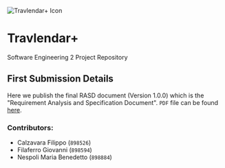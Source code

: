 
![Travlendar+ Icon](https://github.com/fila95/CalzavaraFilaferroNespoli/blob/master/Assets/GitHub%20Banner.png)


# Travlendar+
Software Engineering 2 Project Repository

## First Submission Details
Here we publish the final RASD document (Version 1.0.0) which is the "Requirement Analysis and Specification Document".
`PDF` file can be found [here](https://github.com/fila95/CalzavaraFilaferroNespoli/blob/master/DeliveryFolder/RASD1.pdf).

### Contributors:
- Calzavara Filippo (`898526`)
- Filaferro Giovanni (`898594`)
- Nespoli Maria Benedetto (`898884`)


